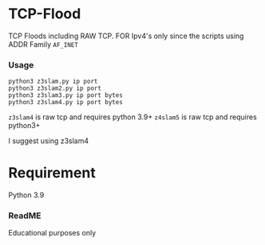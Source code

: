 # TCP-Flood
TCP Floods including RAW TCP. FOR Ipv4's only since the scripts using ADDR Family ```AF_INET```

### Usage
```
python3 z3slam.py ip port
python3 z3slam2.py ip port
python3 z3slam3.py ip port bytes
python3 z3slam4.py ip port bytes
```
```z3slam4``` is raw tcp and requires python 3.9+
```z4slam5``` is raw tcp and requires python3+

I suggest using z3slam4

# Requirement
Python 3.9

### ReadME
Educational purposes only
